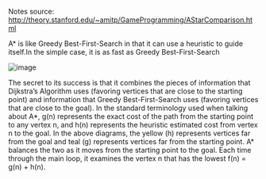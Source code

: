 Notes source: http://theory.stanford.edu/~amitp/GameProgramming/AStarComparison.html


A* is like Greedy Best-First-Search in that it can use a heuristic to guide itself.In the simple case, it is as fast as Greedy Best-First-Search

![image](http://theory.stanford.edu/~amitp/game-programming/a-star/a-star.png?2017-11-17-16-51-46)

The secret to its success is that it combines the pieces of information that Dijkstra’s Algorithm uses (favoring vertices that are close to the starting point) and information that Greedy Best-First-Search uses (favoring vertices that are close to the goal). In the standard terminology used when talking about A*, g(n) represents the exact cost of the path from the starting point to any vertex n, and h(n) represents the heuristic estimated cost from vertex n to the goal. In the above diagrams, the yellow (h) represents vertices far from the goal and teal (g) represents vertices far from the starting point. A* balances the two as it moves from the starting point to the goal. Each time through the main loop, it examines the vertex n that has the lowest f(n) = g(n) + h(n).